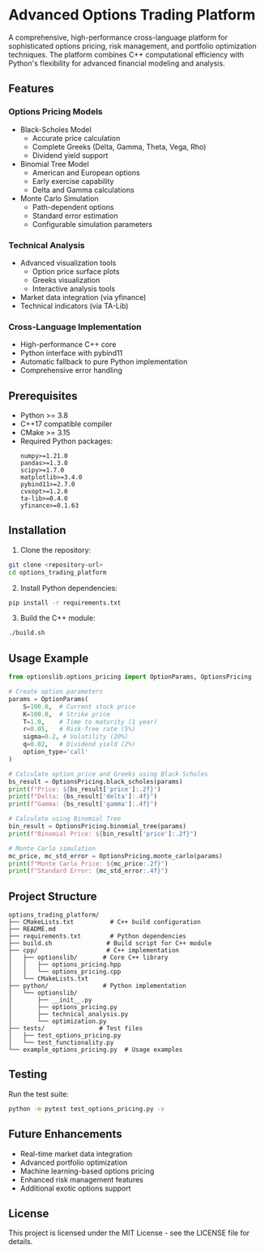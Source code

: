 # Advanced Options Trading Platform

A comprehensive, high-performance cross-language platform for sophisticated options pricing, risk management, and portfolio optimization techniques. The platform combines C++ computational efficiency with Python's flexibility for advanced financial modeling and analysis.

## Features

### Options Pricing Models
- Black-Scholes Model
  - Accurate price calculation
  - Complete Greeks (Delta, Gamma, Theta, Vega, Rho)
  - Dividend yield support
- Binomial Tree Model
  - American and European options
  - Early exercise capability
  - Delta and Gamma calculations
- Monte Carlo Simulation
  - Path-dependent options
  - Standard error estimation
  - Configurable simulation parameters

### Technical Analysis
- Advanced visualization tools
  - Option price surface plots
  - Greeks visualization
  - Interactive analysis tools
- Market data integration (via yfinance)
- Technical indicators (via TA-Lib)

### Cross-Language Implementation
- High-performance C++ core
- Python interface with pybind11
- Automatic fallback to pure Python implementation
- Comprehensive error handling

## Prerequisites

- Python >= 3.8
- C++17 compatible compiler
- CMake >= 3.15
- Required Python packages:
  ```
  numpy>=1.21.0
  pandas>=1.3.0
  scipy>=1.7.0
  matplotlib>=3.4.0
  pybind11>=2.7.0
  cvxopt>=1.2.0
  ta-lib>=0.4.0
  yfinance>=0.1.63
  ```

## Installation

1. Clone the repository:
```bash
git clone <repository-url>
cd options_trading_platform
```

2. Install Python dependencies:
```bash
pip install -r requirements.txt
```

3. Build the C++ module:
```bash
./build.sh
```

## Usage Example

```python
from optionslib.options_pricing import OptionParams, OptionsPricing

# Create option parameters
params = OptionParams(
    S=100.0,  # Current stock price
    K=100.0,  # Strike price
    T=1.0,    # Time to maturity (1 year)
    r=0.05,   # Risk-free rate (5%)
    sigma=0.2, # Volatility (20%)
    q=0.02,   # Dividend yield (2%)
    option_type='call'
)

# Calculate option price and Greeks using Black-Scholes
bs_result = OptionsPricing.black_scholes(params)
print(f"Price: ${bs_result['price']:.2f}")
print(f"Delta: {bs_result['delta']:.4f}")
print(f"Gamma: {bs_result['gamma']:.4f}")

# Calculate using Binomial Tree
bin_result = OptionsPricing.binomial_tree(params)
print(f"Binomial Price: ${bin_result['price']:.2f}")

# Monte Carlo simulation
mc_price, mc_std_error = OptionsPricing.monte_carlo(params)
print(f"Monte Carlo Price: ${mc_price:.2f}")
print(f"Standard Error: {mc_std_error:.4f}")
```

## Project Structure

```
options_trading_platform/
├── CMakeLists.txt          # C++ build configuration
├── README.md
├── requirements.txt        # Python dependencies
├── build.sh               # Build script for C++ module
├── cpp/                   # C++ implementation
│   ├── optionslib/       # Core C++ library
│   │   ├── options_pricing.hpp
│   │   └── options_pricing.cpp
│   └── CMakeLists.txt
├── python/               # Python implementation
│   └── optionslib/
│       ├── __init__.py
│       ├── options_pricing.py
│       ├── technical_analysis.py
│       └── optimization.py
├── tests/               # Test files
│   ├── test_options_pricing.py
│   └── test_functionality.py
└── example_options_pricing.py  # Usage examples
```

## Testing

Run the test suite:
```bash
python -m pytest test_options_pricing.py -v
```

## Future Enhancements

- Real-time market data integration
- Advanced portfolio optimization
- Machine learning-based options pricing
- Enhanced risk management features
- Additional exotic options support

## License

This project is licensed under the MIT License - see the LICENSE file for details.
